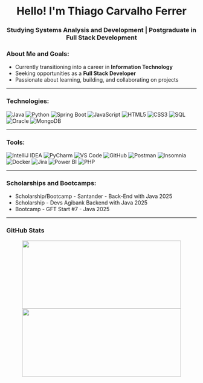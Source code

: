 <h1 align="center">Hello! I'm Thiago Carvalho Ferrer</h1>
<h3 align="center">Studying Systems Analysis and Development | Postgraduate in Full Stack Development</h3>

### About Me and Goals:

- Currently transitioning into a career in **Information Technology**  
- Seeking opportunities as a **Full Stack Developer**  
- Passionate about learning, building, and collaborating on projects  

---

### Technologies:

![Java](https://img.shields.io/badge/Java-ED8B00?style=for-the-badge&logo=java&logoColor=white)
![Python](https://img.shields.io/badge/Python-3776AB?style=for-the-badge&logo=python&logoColor=white)
![Spring Boot](https://img.shields.io/badge/Spring%20Boot-6DB33F?style=for-the-badge&logo=spring-boot&logoColor=white)
![JavaScript](https://img.shields.io/badge/JavaScript-F7DF1E?style=for-the-badge&logo=javascript&logoColor=black)
![HTML5](https://img.shields.io/badge/HTML5-E34F26?style=for-the-badge&logo=html5&logoColor=white)
![CSS3](https://img.shields.io/badge/CSS3-1572B6?style=for-the-badge&logo=css3&logoColor=white)
![SQL](https://img.shields.io/badge/SQL-4479A1?style=for-the-badge&logo=mysql&logoColor=white)
![Oracle](https://img.shields.io/badge/Oracle-F80000?style=for-the-badge&logo=oracle&logoColor=white)
![MongoDB](https://img.shields.io/badge/MongoDB-4EA94B?style=for-the-badge&logo=mongodb&logoColor=white)

---

### Tools:

![IntelliJ IDEA](https://img.shields.io/badge/IntelliJ%20IDEA-000000?style=for-the-badge&logo=intellij-idea&logoColor=white)
![PyCharm](https://img.shields.io/badge/PyCharm-000000?style=for-the-badge&logo=pycharm&logoColor=white)
![VS Code](https://img.shields.io/badge/VS%20Code-007ACC?style=for-the-badge&logo=visual-studio-code&logoColor=white)
![GitHub](https://img.shields.io/badge/GitHub-181717?style=for-the-badge&logo=github&logoColor=white)
![Postman](https://img.shields.io/badge/Postman-FF6C37?style=for-the-badge&logo=postman&logoColor=white)
![Insomnia](https://img.shields.io/badge/Insomnia-4000BF?style=for-the-badge&logo=insomnia&logoColor=white)
![Docker](https://img.shields.io/badge/Docker-2496ED?style=for-the-badge&logo=docker&logoColor=white)
![Jira](https://img.shields.io/badge/Jira-0052CC?style=for-the-badge&logo=jira&logoColor=white)
![Power BI](https://img.shields.io/badge/Power%20BI-F2C811?style=for-the-badge&logo=powerbi&logoColor=black)
![PHP](https://img.shields.io/badge/PHP-777BB4?style=for-the-badge&logo=php&logoColor=white)

---

### Scholarships and Bootcamps:

- Scholarship/Bootcamp - Santander - Back-End with Java 2025  
- Scholarship - Devs Agibank Backend with Java 2025  
- Bootcamp - GFT Start #7 - Java 2025  

---

### GitHub Stats

<p align="center">
  <img height="180" width="420" src="https://github-readme-stats.vercel.app/api?username=thiagoferrer&show_icons=true&theme=javascript" />
  <img height="180" width="420" src="https://github-readme-stats.vercel.app/api/top-langs/?username=thiagoferrer&layout=compact&theme=javascript" />
</p>
